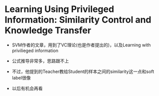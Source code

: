 <!--
 * @Description: 
 * @Date: 2019-11-01 20:05:57
 * @Author: s7ev3n
 * @Github: https://github.com/s7ev3n
 * @LastEditors: s7ev3n
 * @LastEditTime: 2019-11-01 20:09:34
 -->
# Learning Using Privileged Information: Similarity Control and Knowledge Transfer
- SVM作者的文章，用到了VC理论(也是作者提出的)，以及Learning with privilieged information

- 公式推导非常多，思路跟不上

- 不过，他提到的Teacher教给Student的样本之间的similarity这一点和soft label很像

- 以后有机会再看